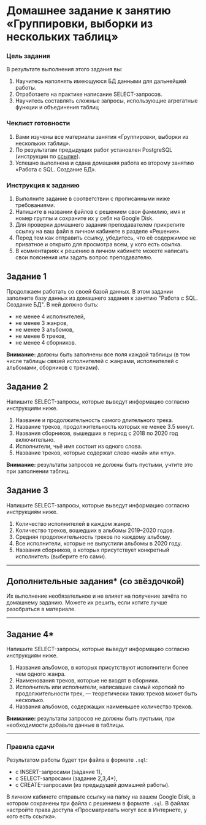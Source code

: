 # Домашнее задание к занятию «Группировки, выборки из нескольких таблиц»

### Цель задания

В результате выполнения этого задания вы:

1. Научитесь наполнять имеющуюся БД данными для дальнейшей работы.
2. Отработаете на практике написание SELECT-запросов.
3. Научитесь составлять сложные запросы, использующие агрегатные функции и объединения таблиц


### Чеклист готовности

1.  Вами изучены все материалы занятия «Группировки, выборки из нескольких таблиц».
2.  По результатам предыдущих работ установлен PostgreSQL (инструкции по [ссылке](https://github.com/netology-code/sqlshqa-homeworks/blob/main/bd-download.md)).
3.  Успешно выполнена и сдана домашняя работа ко второму занятию «Работа с SQL. Создание БД».

### Инструкция к заданию

1. Выполните задание в соответствии с прописанными ниже требованиями.
2. Напишите в названии файлов с решением свои фамилию, имя и номер группы и сохраните их у себя на Google Disk.
4. Для проверки домашнего задания преподавателем прикрепите ссылку на ваш файл в личном кабинете в разделе «Решение».
5. Перед тем как отправить ссылку, убедитесь, что её содержимое не приватное и открыто для просмотра всем, у кого есть ссылка.
6. В комментариях к решению в личном кабинете можете написать свои пояснения или задать вопрос преподавателю.

## Задание 1

Продолжаем работать со своей базой данных. В этом задании заполните базу данных из домашнего задания к занятию "Работа с SQL. Создание БД". В ней должно быть:

- не менее 4 исполнителей,
- не менее 3 жанров,
- не менее 3 альбомов,
- не менее 6 треков,
- не менее 4 сборников.

**Внимание:** должны быть заполнены все поля каждой таблицы (в том числе таблицы связей исполнителей с жанрами, исполнителей с альбомами, сборников с треками).

## Задание 2

Напишите SELECT-запросы, которые выведут информацию согласно инструкциям ниже.

1. Название и продолжительность самого длительного трека.
2. Название треков, продолжительность которых не менее 3.5 минут.
3. Названия сборников, вышедших в период с 2018 по 2020 год включительно.
4. Исполнители, чьё имя состоит из одного слова.
5. Название треков, которые содержат слово «мой» или «my».

**Внимание:** результаты запросов не должны быть пустыми, учтите это при заполнении таблиц.


## Задание 3

Напишите SELECT-запросы, которые выведут информацию согласно инструкциям ниже.


1. Количество исполнителей в каждом жанре.
2. Количество треков, вошедших в альбомы 2019–2020 годов.
3. Средняя продолжительность треков по каждому альбому.
4. Все исполнители, которые не выпустили альбомы в 2020 году.
5. Названия сборников, в которых присутствует конкретный исполнитель (выберите его сами).



---

## Дополнительные задания* (со звёздочкой)

Их выполнение необязательное и не влияет на получение зачёта по домашнему заданию. Можете их решить, если хотите лучше разобраться в материале.

---
## Задание 4*

Напишите SELECT-запросы, которые выведут информацию согласно инструкциям ниже.

1. Названия альбомов, в которых присутствуют исполнители более чем одного жанра.
2. Наименования треков, которые не входят в сборники.
3. Исполнитель или исполнители, написавшие самый короткий по продолжительности трек, — теоретически таких треков может быть несколько.
4. Названия альбомов, содержащих наименьшее количество треков.

**Внимание:** результаты запросов не должны быть пустыми, при необходимости добавьте данные в таблицы.

---
### Правила сдачи 

Результатом работы будет три файла в формате `.sql`:

- с INSERT-запросами (задание 1),
- с SELECT-запросами (задание 2,3,4*),
- с CREATE-запросами (из предыдущей домашней работы).

В личном кабинете отправьте ссылку на папку на вашем Google Disk, в котором сохранены три файла с решением в формате `.sql`. В файлах настройте права доступа «Просматривать могут все в Интернете, у кого есть ссылка».





